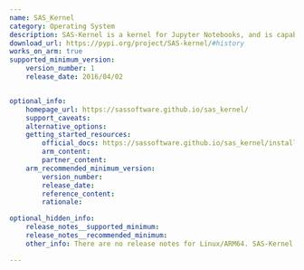 ```yaml
---
name: SAS_Kernel
category: Operating System
description: SAS-Kernel is a kernel for Jupyter Notebooks, and is capable of running programs in a variety of programming languages.
download_url: https://pypi.org/project/SAS-kernel/#history
works_on_arm: true
supported_minimum_version:
    version_number: 1
    release_date: 2016/04/02


optional_info:
    homepage_url: https://sassoftware.github.io/sas_kernel/
    support_caveats:
    alternative_options:
    getting_started_resources:
        official_docs: https://sassoftware.github.io/sas_kernel/install.html
        arm_content:
        partner_content:
    arm_recommended_minimum_version:
        version_number:
        release_date:
        reference_content:
        rationale:

optional_hidden_info:
    release_notes__supported_minimum:
    release_notes__recommended_minimum:
    other_info: There are no release notes for Linux/ARM64. SAS-Kernel can be installed via pip from the first version itself on the neoverse N1.

---
```

